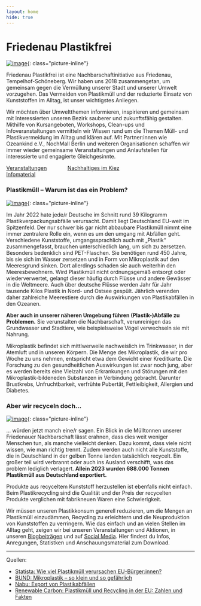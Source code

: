 ```yaml
---
layout: home
hide: true
---
```


# Friedenau Plastikfrei

[![image](/assets/img/statista-garbage-eu.jpg)](https://de.statista.com/infografik/12419/so-viel-plastikmuell-verursachen-eu-buerger/){: class="picture-inline"}

Friedenau Plastikfrei ist eine Nachbarschaftinitiative aus Friedenau,
Tempelhof-Schöneberg. Wir haben uns 2018 zusammengetan, um gemeinsam gegen
die Vermüllung unserer Stadt und unserer Umwelt vorzugehen. Das Vermeiden von
Plastikmüll und der reduzierte Einsatz von Kunststoffen im Alltag, ist unser
wichtigstes Anliegen.

Wir möchten über Umweltthemen informieren, inspirieren und gemeinsam mit
Interessierten unseren Bezirk sauberer und zukunftsfähig gestalten. Mithilfe
von Kursangeboten, Workshops, Clean-ups und Infoveranstaltungen vermitteln
wir Wissen rund um die Themen Müll- und Plastikvermeidung im Alltag und
klären auf. Mit Partner:innen wie Ozeankind e.V., NochMall Berlin und
weiteren Organisationen schaffen wir immer wieder gemeinsame Veranstaltungen
und Anlaufstellen für interessierte und engagierte Gleichgesinnte.

<div style="display: flex; flex-wrap: wrap; justify-content: space-between; max-width: 60%;">
    <a class="button" href="/veranstaltungen">Veranstaltungen</a>
    <a class="button" href="/empfehlungen">Nachhaltiges im Kiez</a>
    <a class="button" href="/infos">Infomaterial</a>
</div>

### Plastikmüll – Warum ist das ein Problem?

[![image](/assets/img/nabu-garbage-ger.jpg)](https://www.nabu.de/umwelt-und-ressourcen/abfall-und-recycling/22033.html){: class="picture-inline"}

Im Jahr 2022 hate jede/r Deutsche im Schnitt rund 39 Kilogramm
Plastikverpackungsabfälle verursacht. Damit liegt Deutschland EU-weit im
Spitzenfeld. Der nur schwer bis gar nicht abbaubare Plastikmüll nimmt eine
immer zentralere Rolle ein, wenn es um den umgang mit Abfällen geht.
Verschiedene Kunststoffe, umgangssprachlich auch mit „Plastik“
zusammengefasst, brauchen unterschiedlich lang, um sich zu zersetzen.
Besonders bedenklich sind PET-Flaschen. Sie benötigen rund 450 Jahre, bis sie
sich im Wasser zersetzen und in Form von Mikroplastik auf den Meeresgrund
sinken. Dort allerdings schaden sie auch weiterhin den Meeresbewohnern. Wird
Plastikmüll nicht ordnungsgemäß entsorgt oder wiederverwertet, gelangt dieser
häufig durch Flüsse und andere Gewässer in die Weltmeere. Auch über deutsche
Flüsse werden Jahr für Jahr tausende Kilos Plastik in Nord- und Ostsee
gespült. Jährlich verenden daher zahlreiche Meerestiere durch die
Auswirkungen von Plastikabfällen in den Ozeanen.

**Aber auch in unserer näheren Umgebung führen (Plastik-)Abfälle zu Problemen.**
Sie verunstalten die Nachbarschaft, verunreinigen das Grundwasser und
Stadtiere, wie beispielsweise Vögel verwechseln sie mit Nahrung.

Mikroplastik befindet sich mittlwerweile nachweislich im Trinkwasser, in der
Atemluft und in unseren Körpern. Die Menge des Mikroplastik, die wir pro
Woche zu uns nehmen, entspricht etwa dem Gewicht einer Kreditkarte. Die
Forschung zu den gesundheitlichen Auswirkungen ist zwar noch jung, aber es
werden bereits eine Vielzahl von Erkrankungen und Störungen mit den
Mikroplastik-bildeneden Substanzen in Verbindung gebracht. Darunter
Brustkrebs, Unfruchtbarkeit, verfrühte Pubertät, Fettleibigkeit, Allergien
und Diabetes.

### Aber wir recyceln doch...

[![image](/assets/img/nabu-garbage-exports.jpg)](https://www.nabu.de/umwelt-und-ressourcen/abfall-und-recycling/26205.html){: class="picture-inline"}

... würden jetzt manch eine/r sagen. Ein Blick in die Mülltonnen unserer
Friedenauer Nachbarschaft lässt erahnen, dass dies weit weniger Menschen tun,
als manche vielleicht denken. Dazu kommt, dass viele nicht wissen, wie man
richtig trennt. Zudem werden auch nicht alle Kunststoffe, die in Deutschland
in der gelben Tonne landen tatsächlich recycelt. Ein großer teil wird
verbrannt oder auch ins Ausland verschifft, was das problem lediglich
verlagert. **Allein 2023 wurden 688.000 Tonnen Plastikmüll aus Deutschland
exportiert.**

Produkte aus recyceltem Kunststoff herzustellen ist ebenfalls nicht einfach.
Beim Plastikrecycling sind die Qualität und der Preis der recycelten Produkte
verglichen mit fabrikneuen Waren eine Schwierigkeit.

Wir müssen unseren Plastikkonsum generell reduzieren, um die Mengen an
Plastikmüll einzudämmen, Recycling zu erleichtern und die Neuproduktion von
Kunststoffen zu verringern. Wie das einfach und an vielen Stellen im Alltag
geht, zeigen wir bei unseren Veranstaltungen und Aktionen, in unseren
[Blogbeiträgen](/blog) und auf [Social
Media](https://www.instagram.com/friedenau.plastikfrei/). Hier findest du
Infos, Anregungen, Statistken und Anschauungsmaterial zum Download.

<hr>

Quellen:
* [Statista: Wie viel Plastikmüll verursachen EU-Bürger:innen?](https://de.statista.com/infografik/12419/so-viel-plastikmuell-verursachen-eu-buerger/)
* [BUND: Mikroplastik – so klein und so gefährlich](https://www.bund-bawue.de/themen/mensch-umwelt/trinkwasser/mikroplastik-so-klein-und-so-gefaehrlich/)
* [Nabu: Export von Plastikabfällen](https://www.nabu.de/umwelt-und-ressourcen/abfall-und-recycling/26205.html)
* [Renewable Carbon: Plastikmüll und Recycling in der EU: Zahlen und Fakten](https://renewable-carbon.eu/news/plastikmull-und-recycling-in-der-eu-zahlen-und-fakten/)

